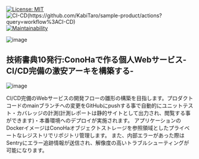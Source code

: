 [![License: MIT](https://img.shields.io/badge/License-MIT-yellow.svg)](https://github.com/KabiTaro/sample-product/blob/main/LICENSE.txt)
![CI-CD(https://github.com/KabiTaro/sample-product/actions?query=workflow%3ACI-CD)](https://github.com/KabiTaro/sample-product/workflows/CI-CD/badge.svg)
[![Maintainability](https://api.codeclimate.com/v1/badges/aed639878ec5c4ae4523/maintainability)](https://codeclimate.com/github/KabiTaro/sample-product/maintainability)

![image](https://user-images.githubusercontent.com/48993782/103092545-ea6d2100-463a-11eb-9178-3e7f94733030.png)

## 技術書典10発行:ConoHaで作る個人Webサービス-CI/CD完備の激安アーキを構築する-
![image](https://user-images.githubusercontent.com/48993782/103092627-31f3ad00-463b-11eb-983b-0ff72e624a2d.png)

 CI/CD完備のWebサービスの開発フローの雛形の構築を目指します。プロダクトコードのmainブランチへの変更をGitHubにpushする事で自動的にユニットテスト・カバレッジの計測(計測レポートは静的サイトとして出力され、閲覧する事ができます)・本番環境へのデプロイが実施されます。
 アプリケーションのDockerイメージはConoHaオブジェクトストレージを参照領域としたプライベートなレジストリでリポジトリ管理します。
 また、内部エラーがあった際はSentryにエラー追跡情報が送信され、解像度の高いトラブルシューティングが可能になります。